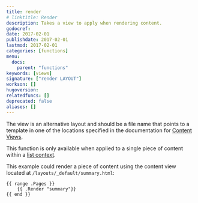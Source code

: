 ```yaml
---
title: render
# linktitle: Render
description: Takes a view to apply when rendering content.
godocref:
date: 2017-02-01
publishdate: 2017-02-01
lastmod: 2017-02-01
categories: [functions]
menu:
  docs:
    parent: "functions"
keywords: [views]
signature: ["render LAYOUT"]
workson: []
hugoversion:
relatedfuncs: []
deprecated: false
aliases: []
---
```


The view is an alternative layout and should be a file name that points to a template in one of the locations specified in the documentation for [Content Views](/templates/views).

This function is only available when applied to a single piece of content within a [list context][].

This example could render a piece of content using the content view located at `/layouts/_default/summary.html`:

```
{{ range .Pages }}
    {{ .Render "summary"}}
{{ end }}
```

[list context]: /templates/lists/
